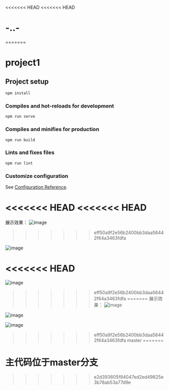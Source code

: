 <<<<<<< HEAD
<<<<<<< HEAD
# -..-
=======
# project1

## Project setup
```
npm install
```

### Compiles and hot-reloads for development
```
npm run serve
```

### Compiles and minifies for production
```
npm run build
```

### Lints and fixes files
```
npm run lint
```

### Customize configuration
See [Configuration Reference](https://cli.vuejs.org/config/).


<<<<<<< HEAD
<<<<<<< HEAD
=======
展示效果：
![image](https://user-images.githubusercontent.com/81366527/180118208-0e2bcdd7-d079-413c-87c2-9ae588222b34.png)
>>>>>>> eff50a9f2e56b2400bb3daa56442f64a3463fdfa

![image](https://user-images.githubusercontent.com/81366527/180118274-59f9925a-316d-4f9a-9585-fa9f34873bb0.png)

<<<<<<< HEAD
=======
![image](https://user-images.githubusercontent.com/81366527/180118370-ab01c1ad-1e14-4cd0-96ef-3b348f5a1139.png)
>>>>>>> eff50a9f2e56b2400bb3daa56442f64a3463fdfa
=======
展示效果：
![image](https://user-images.githubusercontent.com/81366527/180118208-0e2bcdd7-d079-413c-87c2-9ae588222b34.png)

![image](https://user-images.githubusercontent.com/81366527/180118274-59f9925a-316d-4f9a-9585-fa9f34873bb0.png)

![image](https://user-images.githubusercontent.com/81366527/180118370-ab01c1ad-1e14-4cd0-96ef-3b348f5a1139.png)
>>>>>>> eff50a9f2e56b2400bb3daa56442f64a3463fdfa
>>>>>>> master
=======
# 主代码位于master分支
>>>>>>> e2d393605f94047ed2ed49825e3b78ab53a77d9e
